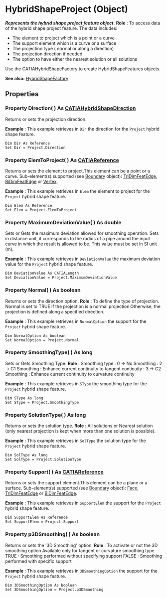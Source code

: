 # HybridShapeProject (Object)

**_Represents the hybrid shape project feature object._**
**Role** : To access data of the hybrid shape project feature. The data includes:

  * The element to project which is a point or a curve
  * The support element which is a curve or a surface
  * The projection type ( normal or along a direction)
  * The projection direction if needed
  * The option to have either the nearest solution or all solutions

Use the CATIAHybridShapeFactory to create HybridShapeFeatures objects.

**See also:**      [HybridShapeFactory](../GSMInterfaces/interface_HybridShapeFactory_68680.md)

## Properties

### Property **Direction**( ) As [CATIAHybridShapeDirection](../GSMInterfaces/interface_HybridShapeDirection_84226.md)

Returns or sets the projection direction.

**Example** : This example retrieves in `Dir` the direction for the `Project` hybrid shape feature.

```VBScript
Dim Dir As Reference
Set Dir = Project.Direction

```

### Property **ElemToProject**( ) As [CATIAReference](../InfInterfaces/interface_Reference_17481.md)

Returns or sets the element to project.This element can be a point or a curve.
Sub-element(s) supported (see [Boundary](../MecModInterfaces/interface_Boundary_14542.md) object): [TriDimFeatEdge](../MecModInterfaces/interface_TriDimFeatEdge_39030.md), [BiDimFeatEdge](../MecModInterfaces/interface_BiDimFeatEdge_33192.md) or [Vertex](../MecModInterfaces/interface_Vertex_8466.md).

**Example** : This example retrieves in `Elem` the element to project for the `Project` hybrid shape feature.

```VBScript
Dim Elem As Reference
Set Elem = Project.ElemToProject

```

### Property **MaximumDeviationValue**( ) As double

Sets or Gets the maximum deviation allowed for smoothing operation.
Sets in distance unit, it corresponds to the radius of a pipe around the input curve in which the result is allowed to be. This value must be set in SI unit (m).

**Example** : This example retrieves in `DeviationValue` the maximum deviation value for the `Project` hybrid shape feature.

```VBScript
Dim DeviationValue As CATIALength
Set DeviationValue = Project.MaximumDeviationValue

```

### Property **Normal**( ) As boolean

Returns or sets the direction option. **Role** : To define the type of projection. Normal is set to TRUE if the projection is a normal projection.Otherwise, the projection is defined along a specified direction.

**Example** : This example retrieves in `NormalOption` the support for the `Project` hybrid shape feature.

```VBScript
Dim NormalOption As boolean
Set NormalOption = Project.Normal

```

### Property **SmoothingType**( ) As long

Sets or Gets Smoothing Type.
**Role** : Smoothing type
: 0 -> No Smoothing
: 2 -> G1 Smoothing : Enhance current continuity to tangent continuity
: 3 -> G2 Smoothing : Enhance current continuity to curvature continuity

**Example** : This example retrieves in `SType` the smoothing type for the `Project` hybrid shape feature.

```VBScript
Dim SType As long
Set SType = Project.SmoothingType

```

### Property **SolutionType**( ) As long

Returns or sets the solution type. **Role** : All solutions or Nearest solution (only nearest projection is kept when more than one solution is possible).

**Example** : This example retrieves in `SolType` the solution type for the `Project` hybrid shape feature.

```VBScript
Dim SolType As long
Set SolType = Project.SolutionType

```

### Property **Support**( ) As [CATIAReference](../InfInterfaces/interface_Reference_17481.md)

Returns or sets the support element.This element can be a plane or a surface.
Sub-element(s) supported (see [Boundary](../MecModInterfaces/interface_Boundary_14542.md) object): [Face](../MecModInterfaces/interface_Face_3398.md), [TriDimFeatEdge](../MecModInterfaces/interface_TriDimFeatEdge_39030.md) or [BiDimFeatEdge](../MecModInterfaces/interface_BiDimFeatEdge_33192.md).

**Example** : This example retrieves in `SupportElem` the support for the `Project` hybrid shape feature.

```VBScript
Dim SupportElem As Reference
Set SupportElem = Project.Support

```

### Property **p3DSmoothing**( ) As boolean

Returns or sets the '3D Smoothing' option. **Role** : To activate or not the 3D smoothing option Available only for tangent or curvature smoothing type TRUE : Smoothing performed without specifying support FALSE : Smoothing performed with specific support

**Example** : This example retrieves in `3DSmoothingOption` the support for the `Project` hybrid shape feature.

```VBScript
Dim 3DSmoothingOption As boolean
Set 3DSmoothingOption = Project.p3DSmoothing

```